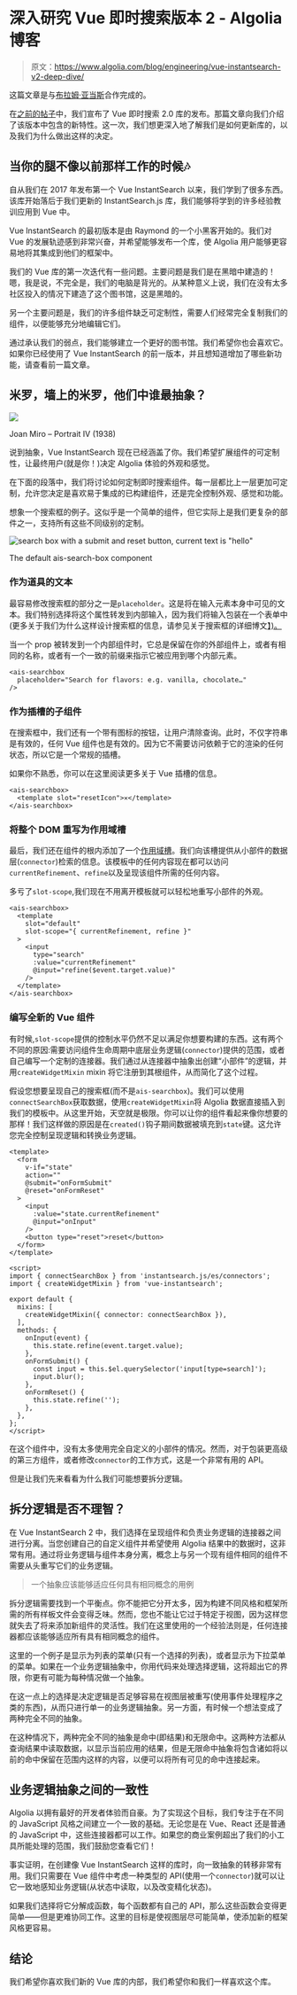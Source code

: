 # 深入研究 Vue 即时搜索版本 2 - Algolia 博客

> 原文：<https://www.algolia.com/blog/engineering/vue-instantsearch-v2-deep-dive/>

这篇文章是与[布拉姆·亚当斯](https://github.com/bramses)合作完成的。

在[之前的帖子](https://www.algolia.com/blog/engineering/vue-instantsearch-v2/)中，我们宣布了 Vue 即时搜索 2.0 库的发布。那篇文章向我们介绍了该版本中包含的新特性。这一次，我们想更深入地了解我们是如何更新库的，以及我们为什么做出这样的决定。

## 当你的腿不像以前那样工作的时候🎶

自从我们在 2017 年发布第一个 Vue InstantSearch 以来，我们学到了很多东西。该库开始落后于我们更新的 InstantSearch.js 库，我们能够将学到的许多经验教训应用到 Vue 中。

Vue InstantSearch 的最初版本是由 Raymond 的一个小黑客开始的。我们对 Vue 的发展轨迹感到非常兴奋，并希望能够发布一个库，使 Algolia 用户能够更容易地将其集成到他们的框架中。

我们的 Vue 库的第一次迭代有一些问题。主要问题是我们是在黑暗中建造的！嗯，我是说，不完全是，我们的电脑是背光的。从某种意义上说，我们在没有太多社区投入的情况下建造了这个图书馆，这是黑暗的。

另一个主要问题是，我们的许多组件缺乏可定制性，需要人们经常完全复制我们的组件，以便能够充分地编辑它们。

通过承认我们的弱点，我们能够建立一个更好的图书馆。我们希望你也会喜欢它。如果你已经使用了 Vue InstantSearch 的前一版本，并且想知道增加了哪些新功能，请查看前一篇文章。

## 米罗，墙上的米罗，他们中谁最抽象？

![](img/bbb66d425639a1623809baed883b65a5.png)

Joan Miro – Portrait IV (1938)

说到抽象，Vue InstantSearch 现在已经涵盖了你。我们希望扩展组件的可定制性，让最终用户(就是你！)决定 Algolia 体验的外观和感觉。

在下面的段落中，我们将讨论如何定制即时搜索组件。每一层都比上一层更加可定制，允许您决定是喜欢易于集成的已构建组件，还是完全控制外观、感觉和功能。

想象一个搜索框的例子。这似乎是一个简单的组件，但它实际上是我们更复杂的部件之一，支持所有这些不同级别的定制。

![search box with a submit and reset button, current text is "hello"](img/9f70dad5b2cb978ee0adfd5f0519fc76.png)

The default ais-search-box component

### 作为道具的文本

最容易修改搜索框的部分之一是`placeholder`。这是将在输入元素本身中可见的文本。我们特别选择将这个属性转发到内部输入，因为我们将输入包装在一个表单中(更多关于我们为什么这样设计搜索框的信息，请参见关于搜索框的详细博文[】)。](https://www.algolia.com/blog/engineering/mobile-search-ux-tips/)

当一个 prop 被转发到一个内部组件时，它总是保留在你的外部组件上，或者有相同的名称，或者有一个一致的前缀来指示它被应用到哪个内部元素。

```
<ais-searchbox
  placeholder="Search for flavors: e.g. vanilla, chocolate…"
/> 
```

### 作为插槽的子组件

在搜索框中，我们还有一个带有图标的按钮，让用户清除查询。此时，不仅字符串是有效的，任何 Vue 组件也是有效的。因为它不需要访问依赖于它的渲染的任何状态，所以它是一个常规的插槽。

如果你不熟悉，你可以在这里阅读更多关于 Vue 插槽的信息。

```
<ais-searchbox>
  <template slot="resetIcon">✕</template>
</ais-searchbox> 
```

### 将整个 DOM 重写为作用域槽

最后，我们还在组件的根内添加了一个[作用域槽](https://vuejs.org/v2/guide/components-slots.html#Scoped-Slots)。我们向该槽提供从小部件的数据层(`connector`)检索的信息。该模板中的任何内容现在都可以访问`currentRefinement`、`refine`以及呈现该组件所需的任何内容。

多亏了`slot-scope`,我们现在不用离开模板就可以轻松地重写小部件的外观。

```
<ais-searchbox>
  <template
    slot="default"
    slot-scope="{ currentRefinement, refine }"
  >
    <input
      type="search"
      :value="currentRefinement"
      @input="refine($event.target.value)"
    />
  </template>
</ais-searchbox>
```

### 编写全新的 Vue 组件

有时候,`slot-scope`提供的控制水平仍然不足以满足你想要构建的东西。这有两个不同的原因:需要访问组件生命周期中底层业务逻辑(`connector`)提供的范围，或者自己编写一个定制的连接器。我们通过从连接器中抽象出创建“小部件”的逻辑，并用`createWidgetMixin` mixin 将它注册到其根组件，从而简化了这个过程。

假设您想要呈现自己的搜索框(而不是`ais-searchbox`)。我们可以使用`connectSearchBox`获取数据，使用`createWidgetMixin`将 Algolia 数据直接插入到我们的模板中。从这里开始，天空就是极限。你可以让你的组件看起来像你想要的那样！我们这样做的原因是在`created()`钩子期间数据被填充到`state`键。这允许您完全控制呈现逻辑和转换业务逻辑。

```
<template>
  <form
    v-if="state"
    action=""
    @submit="onFormSubmit"
    @reset="onFormReset"
  >
    <input
      :value="state.currentRefinement"
      @input="onInput"
    />
    <button type="reset">reset</button>
  </form>
</template>

<script>
import { connectSearchBox } from 'instantsearch.js/es/connectors';
import { createWidgetMixin } from 'vue-instantsearch';

export default {
  mixins: [
    createWidgetMixin({ connector: connectSearchBox }),
  ],
  methods: {
    onInput(event) {
      this.state.refine(event.target.value);
    },
    onFormSubmit() {
      const input = this.$el.querySelector('input[type=search]');
      input.blur();
    },
    onFormReset() {
      this.state.refine('');
    },
  },
};
</script> 
```

在这个组件中，没有太多使用完全自定义的小部件的情况。然而，对于包装更高级的第三方组件，或者修改`connector`的工作方式，这是一个非常有用的 API。

但是让我们先来看看为什么我们可能想要拆分逻辑。

## 拆分逻辑是否不理智？

在 Vue InstantSearch 2 中，我们选择在呈现组件和负责业务逻辑的连接器之间进行分离。当您创建自己的自定义组件并希望使用 Algolia 结果中的数据时，这非常有用。通过将业务逻辑与组件本身分离，概念上与另一个现有组件相同的组件不需要从头重写它们的业务逻辑。

> 一个抽象应该能够适应任何具有相同概念的用例

拆分逻辑需要找到一个平衡点。你不能把它分开太多，因为构建不同风格和框架所需的所有样板文件会变得乏味。然而，您也不能让它过于特定于视图，因为这样您就失去了将来添加新组件的灵活性。我们在这里使用的一个经验法则是，任何连接器都应该能够适应所有具有相同概念的组件。

这里的一个例子是显示为列表的菜单(只有一个选择的列表)，或者显示为下拉菜单的菜单。如果在一个业务逻辑抽象中，你用代码来处理选择逻辑，这将超出它的界限，你更有可能为每种情况做一个抽象。

在这一点上的选择是决定逻辑是否足够容易在视图层被重写(使用事件处理程序之类的东西)，从而只进行单一的业务逻辑抽象。另一方面，有时候一个想法变成了两种完全不同的抽象。

在这种情况下，两种完全不同的抽象是命中(即结果)和无限命中。这两种方法都从查询结果中读取数据，以显示当前应用的结果，但是无限命中抽象将包含诸如将以前的命中保留在范围内这样的内容，以便可以将所有可见的命中连接起来。

## 业务逻辑抽象之间的一致性

Algolia 以拥有最好的开发者体验而自豪。为了实现这个目标，我们专注于在不同的 JavaScript 风格之间建立一个一致的基础。无论您是在 Vue、React 还是普通的 JavaScript 中，这些连接器都可以工作。如果您的商业案例超出了我们的小工具所能处理的范围，我们鼓励您查看它们！

事实证明，在创建像 Vue InstantSearch 这样的库时，向一致抽象的转移非常有用。我们只需要在 Vue 组件中考虑一种类型的 API(使用一个`connector`)就可以让它一致地感知业务逻辑(从状态中读取，以及改变精化状态)。

如果我们选择将它分解成函数，每个函数都有自己的 API，那么这些函数会变得更简单——但是更难协同工作。这里的目标是使视图层尽可能简单，使添加新的框架风格更容易。

## 结论

我们希望你喜欢我们新的 Vue 库的内部，我们希望你和我们一样喜欢这个库。